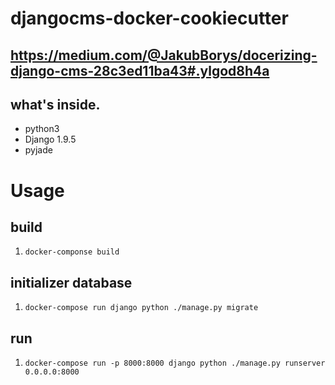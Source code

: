 # djangocms-docker-cookiecutter

## https://medium.com/@JakubBorys/docerizing-django-cms-28c3ed11ba43#.ylgod8h4a

## what's inside.
* python3
* Django 1.9.5
* pyjade

# Usage

## build
1. `docker-componse build`

## initializer database
1. `docker-compose run django python ./manage.py migrate`

## run
1. `docker-compose run -p 8000:8000 django python ./manage.py runserver 0.0.0.0:8000`
